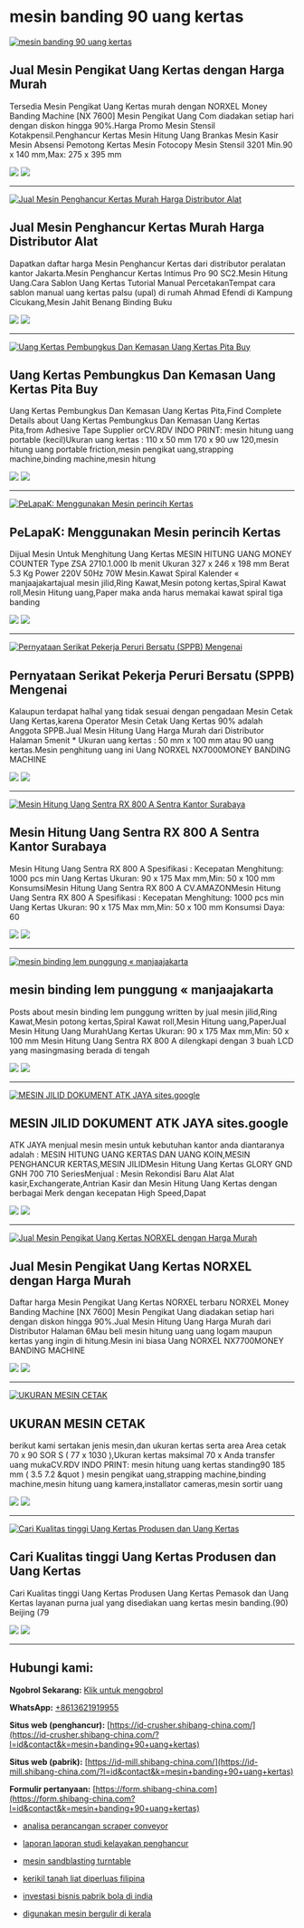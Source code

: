 # mesin banding 90 uang kertas

<a href="https://swt.shibang-china.com/?l=id&img&k=mesin+banding+90+uang+kertas" target="_blank">![mesin banding 90 uang kertas](http://static.shibang-china.com/all-800x300/1322.jpg)</a>

## Jual Mesin Pengikat Uang Kertas dengan Harga Murah
Tersedia Mesin Pengikat Uang Kertas murah dengan NORXEL Money Banding Machine [NX 7600] Mesin Pengikat Uang Com diadakan setiap hari dengan diskon hingga 90%.Harga Promo Mesin Stensil Kotakpensil.Penghancur Kertas Mesin Hitung Uang Brankas Mesin Kasir Mesin Absensi Pemotong Kertas Mesin Fotocopy Mesin Stensil 3201 Min.90 x 140 mm,Max: 275 x 395 mm


<a href="https://whatsapp.shibangsoft.com/WhatsApp.php" target="_blank" title="WhatsApp">![](http://static.shibang-china.com/icon/whatsapp.png)</a> <a href="https://swt.shibang-china.com/?l=id&icon&k=mesin+banding+90+uang+kertas" target="_blank">![](http://static.shibang-china.com/icon/chat-id.png)</a>

---

<a href="https://swt.shibang-china.com/?l=id&img&k=mesin+banding+90+uang+kertas" target="_blank">![Jual Mesin Penghancur Kertas Murah Harga Distributor Alat](http://static.shibang-china.com/all-800x300/1492.jpg)</a>

## Jual Mesin Penghancur Kertas Murah Harga Distributor Alat
Dapatkan daftar harga Mesin Penghancur Kertas dari distributor peralatan kantor Jakarta.Mesin Penghancur Kertas Intimus Pro 90 SC2.Mesin Hitung Uang.Cara Sablon Uang Kertas Tutorial Manual PercetakanTempat cara sablon manual uang kertas palsu (upal) di rumah Ahmad Efendi di Kampung Cicukang,Mesin Jahit Benang Binding Buku


<a href="https://whatsapp.shibangsoft.com/WhatsApp.php" target="_blank" title="WhatsApp">![](http://static.shibang-china.com/icon/whatsapp.png)</a> <a href="https://swt.shibang-china.com/?l=id&icon&k=mesin+banding+90+uang+kertas" target="_blank">![](http://static.shibang-china.com/icon/chat-id.png)</a>

---

<a href="https://swt.shibang-china.com/?l=id&img&k=mesin+banding+90+uang+kertas" target="_blank">![Uang Kertas Pembungkus Dan Kemasan Uang Kertas Pita Buy](http://static.shibang-china.com/all-800x300/1123.jpg)</a>

## Uang Kertas Pembungkus Dan Kemasan Uang Kertas Pita Buy
Uang Kertas Pembungkus Dan Kemasan Uang Kertas Pita,Find Complete Details about Uang Kertas Pembungkus Dan Kemasan Uang Kertas Pita,from Adhesive Tape Supplier orCV.RDV INDO PRINT: mesin hitung uang portable (kecil)Ukuran uang kertas : 110 x 50 mm 170 x 90 uw 120,mesin hitung uang portable friction,mesin pengikat uang,strapping machine,binding machine,mesin hitung


<a href="https://whatsapp.shibangsoft.com/WhatsApp.php" target="_blank" title="WhatsApp">![](http://static.shibang-china.com/icon/whatsapp.png)</a> <a href="https://swt.shibang-china.com/?l=id&icon&k=mesin+banding+90+uang+kertas" target="_blank">![](http://static.shibang-china.com/icon/chat-id.png)</a>

---

<a href="https://swt.shibang-china.com/?l=id&img&k=mesin+banding+90+uang+kertas" target="_blank">![PeLapaK: Menggunakan Mesin perincih Kertas](http://static.shibang-china.com/all-800x300/1448.jpg)</a>

## PeLapaK: Menggunakan Mesin perincih Kertas
Dijual Mesin Untuk Menghitung Uang Kertas MESIN HITUNG UANG MONEY COUNTER Type ZSA 2710.1.000 lb menit Ukuran 327 x 246 x 198 mm Berat 5.3 Kg Power 220V 50Hz 70W Mesin.Kawat Spiral Kalender « manjaajakartajual mesin jilid,Ring Kawat,Mesin potong kertas,Spiral Kawat roll,Mesin Hitung uang,Paper maka anda harus memakai kawat spiral tiga banding


<a href="https://whatsapp.shibangsoft.com/WhatsApp.php" target="_blank" title="WhatsApp">![](http://static.shibang-china.com/icon/whatsapp.png)</a> <a href="https://swt.shibang-china.com/?l=id&icon&k=mesin+banding+90+uang+kertas" target="_blank">![](http://static.shibang-china.com/icon/chat-id.png)</a>

---

<a href="https://swt.shibang-china.com/?l=id&img&k=mesin+banding+90+uang+kertas" target="_blank">![Pernyataan Serikat Pekerja Peruri Bersatu (SPPB) Mengenai](http://static.shibang-china.com/all-800x300/651.jpg)</a>

## Pernyataan Serikat Pekerja Peruri Bersatu (SPPB) Mengenai
Kalaupun terdapat halhal yang tidak sesuai dengan pengadaan Mesin Cetak Uang Kertas,karena Operator Mesin Cetak Uang Kertas 90% adalah Anggota SPPB.Jual Mesin Hitung Uang Harga Murah dari Distributor Halaman 5menit * Ukuran uang kertas : 50 mm x 100 mm atau 90 uang kertas.Mesin penghitung uang ini Uang NORXEL NX7000MONEY BANDING MACHINE


<a href="https://whatsapp.shibangsoft.com/WhatsApp.php" target="_blank" title="WhatsApp">![](http://static.shibang-china.com/icon/whatsapp.png)</a> <a href="https://swt.shibang-china.com/?l=id&icon&k=mesin+banding+90+uang+kertas" target="_blank">![](http://static.shibang-china.com/icon/chat-id.png)</a>

---

<a href="https://swt.shibang-china.com/?l=id&img&k=mesin+banding+90+uang+kertas" target="_blank">![Mesin Hitung Uang Sentra RX 800 A Sentra Kantor Surabaya](http://static.shibang-china.com/all-800x300/82.jpg)</a>

## Mesin Hitung Uang Sentra RX 800 A Sentra Kantor Surabaya
Mesin Hitung Uang Sentra RX 800 A Spesifikasi : Kecepatan Menghitung: 1000 pcs min Uang Kertas Ukuran: 90 x 175 Max mm,Min: 50 x 100 mm KonsumsiMesin Hitung Uang Sentra RX 800 A CV.AMAZONMesin Hitung Uang Sentra RX 800 A Spesifikasi : Kecepatan Menghitung: 1000 pcs min Uang Kertas Ukuran: 90 x 175 Max mm,Min: 50 x 100 mm Konsumsi Daya: 60


<a href="https://whatsapp.shibangsoft.com/WhatsApp.php" target="_blank" title="WhatsApp">![](http://static.shibang-china.com/icon/whatsapp.png)</a> <a href="https://swt.shibang-china.com/?l=id&icon&k=mesin+banding+90+uang+kertas" target="_blank">![](http://static.shibang-china.com/icon/chat-id.png)</a>

---

<a href="https://swt.shibang-china.com/?l=id&img&k=mesin+banding+90+uang+kertas" target="_blank">![mesin binding lem punggung « manjaajakarta](http://static.shibang-china.com/all-800x300/485.jpg)</a>

## mesin binding lem punggung « manjaajakarta
Posts about mesin binding lem punggung written by jual mesin jilid,Ring Kawat,Mesin potong kertas,Spiral Kawat roll,Mesin Hitung uang,PaperJual Mesin Hitung Uang MurahUang Kertas Ukuran: 90 x 175 Max mm,Min: 50 x 100 mm Mesin Hitung Uang Sentra RX 800 A dilengkapi dengan 3 buah LCD yang masingmasing berada di tengah


<a href="https://whatsapp.shibangsoft.com/WhatsApp.php" target="_blank" title="WhatsApp">![](http://static.shibang-china.com/icon/whatsapp.png)</a> <a href="https://swt.shibang-china.com/?l=id&icon&k=mesin+banding+90+uang+kertas" target="_blank">![](http://static.shibang-china.com/icon/chat-id.png)</a>

---

<a href="https://swt.shibang-china.com/?l=id&img&k=mesin+banding+90+uang+kertas" target="_blank">![MESIN JILID DOKUMENT ATK JAYA sites.google](http://static.shibang-china.com/all-800x300/668.jpg)</a>

## MESIN JILID DOKUMENT ATK JAYA sites.google
ATK JAYA menjual mesin mesin untuk kebutuhan kantor anda diantaranya adalah : MESIN HITUNG UANG KERTAS DAN UANG KOIN,MESIN PENGHANCUR KERTAS,MESIN JILIDMesin Hitung Uang Kertas GLORY GND GNH 700 710 SeriesMenjual : Mesin Rekondisi Baru Alat Alat kasir,Exchangerate,Antrian Kasir dan Mesin Hitung Uang Kertas dengan berbagai Merk dengan kecepatan High Speed,Dapat


<a href="https://whatsapp.shibangsoft.com/WhatsApp.php" target="_blank" title="WhatsApp">![](http://static.shibang-china.com/icon/whatsapp.png)</a> <a href="https://swt.shibang-china.com/?l=id&icon&k=mesin+banding+90+uang+kertas" target="_blank">![](http://static.shibang-china.com/icon/chat-id.png)</a>

---

<a href="https://swt.shibang-china.com/?l=id&img&k=mesin+banding+90+uang+kertas" target="_blank">![Jual Mesin Pengikat Uang Kertas NORXEL dengan Harga Murah](http://static.shibang-china.com/all-800x300/1187.jpg)</a>

## Jual Mesin Pengikat Uang Kertas NORXEL dengan Harga Murah
Daftar harga Mesin Pengikat Uang Kertas NORXEL terbaru NORXEL Money Banding Machine [NX 7600] Mesin Pengikat Uang diadakan setiap hari dengan diskon hingga 90%.Jual Mesin Hitung Uang Harga Murah dari Distributor Halaman 6Mau beli mesin hitung uang uang logam maupun kertas yang ingin di hitung.Mesin ini biasa Uang NORXEL NX7700MONEY BANDING MACHINE


<a href="https://whatsapp.shibangsoft.com/WhatsApp.php" target="_blank" title="WhatsApp">![](http://static.shibang-china.com/icon/whatsapp.png)</a> <a href="https://swt.shibang-china.com/?l=id&icon&k=mesin+banding+90+uang+kertas" target="_blank">![](http://static.shibang-china.com/icon/chat-id.png)</a>

---

<a href="https://swt.shibang-china.com/?l=id&img&k=mesin+banding+90+uang+kertas" target="_blank">![UKURAN MESIN CETAK](http://static.shibang-china.com/all-800x300/960.jpg)</a>

## UKURAN MESIN CETAK
berikut kami sertakan jenis mesin,dan ukuran kertas serta area Area cetak 70 x 90 SOR S ( 77 x 1030 ),Ukuran kertas maksimal 70 x Anda transfer uang mukaCV.RDV INDO PRINT: mesin hitung uang kertas standing90 185 mm ( 3.5 7.2 &quot ) mesin pengikat uang,strapping machine,binding machine,mesin hitung uang kamera,installator cameras,mesin sortir uang


<a href="https://whatsapp.shibangsoft.com/WhatsApp.php" target="_blank" title="WhatsApp">![](http://static.shibang-china.com/icon/whatsapp.png)</a> <a href="https://swt.shibang-china.com/?l=id&icon&k=mesin+banding+90+uang+kertas" target="_blank">![](http://static.shibang-china.com/icon/chat-id.png)</a>

---

<a href="https://swt.shibang-china.com/?l=id&img&k=mesin+banding+90+uang+kertas" target="_blank">![Cari Kualitas tinggi Uang Kertas Produsen dan Uang Kertas](http://static.shibang-china.com/all-800x300/433.jpg)</a>

## Cari Kualitas tinggi Uang Kertas Produsen dan Uang Kertas
Cari Kualitas tinggi Uang Kertas Produsen Uang Kertas Pemasok dan Uang Kertas layanan purna jual yang disediakan uang kertas mesin banding.(90) Beijing (79

<a href="https://whatsapp.shibangsoft.com/WhatsApp.php" target="_blank" title="WhatsApp">![](http://static.shibang-china.com/icon/whatsapp.png)</a> <a href="https://swt.shibang-china.com/?l=id&icon&k=mesin+banding+90+uang+kertas" target="_blank">![](http://static.shibang-china.com/icon/chat-id.png)</a>

---
## Hubungi kami:

**Ngobrol Sekarang:** [Klik untuk mengobrol](https://swt.shibang-china.com?l=id&contact&k=mesin+banding+90+uang+kertas)

**WhatsApp:**  [+8613621919955](https://whatsapp.shibangsoft.com/WhatsApp.php)

**Situs web (penghancur):** [https://id-crusher.shibang-china.com/](https://id-crusher.shibang-china.com/?l=id&contact&k=mesin+banding+90+uang+kertas)

**Situs web (pabrik):** [https://id-mill.shibang-china.com/](https://id-mill.shibang-china.com/?l=id&contact&k=mesin+banding+90+uang+kertas)

**Formulir pertanyaan:** [https://form.shibang-china.com](https://form.shibang-china.com?l=id&contact&k=mesin+banding+90+uang+kertas)

* [analisa perancangan scraper conveyor](../33/analisa%20perancangan%20scraper%20conveyor.md)

* [laporan laporan studi kelayakan penghancur](../37/laporan%20laporan%20studi%20kelayakan%20penghancur.md)

* [mesin sandblasting turntable](../40/mesin%20sandblasting%20turntable.md)

* [kerikil tanah liat diperluas filipina](../36/kerikil%20tanah%20liat%20diperluas%20filipina.md)

* [investasi bisnis pabrik bola di india](../40/investasi%20bisnis%20pabrik%20bola%20di%20india.md)

* [digunakan mesin bergulir di kerala](../40/digunakan%20mesin%20bergulir%20di%20kerala.md)